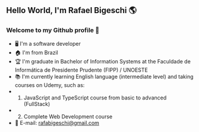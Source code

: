 ## Hello World, I'm Rafael Bigeschi :earth_americas:
### Welcome to my Github profile 🙌

- 🖥️ I'm a software developer
- 🏠 I'm from Brazil
- 🏆 I'm graduate in Bachelor of Information Systems at the Faculdade de Informática de Presidente Prudente (FIPP) / UNOESTE
- 📚 I'm currently learning English language (intermediate level) and taking courses on Udemy, such as: 
- 1) JavaScript and TypeScript course from basic to advanced (FullStack)
- 2) Complete Web Development course
- 📧 E-mail: rafabigeschi@gmail.com
<!--
**RafaelBig-BSI/rafaelbig-bsi** is a ✨ _special_ ✨ repository because its `README.md` (this file) appears on your GitHub profile.

Here are some ideas to get you started:

- 🔭 I’m currently working on ...
- 🌱 I’m currently learning ...
- 👯 I’m looking to collaborate on ...
- 🤔 I’m looking for help with ...
- 💬 Ask me about ...
- 📫 How to reach me: ...
- 😄 Pronouns: ...
- ⚡ Fun fact: ...
-->
